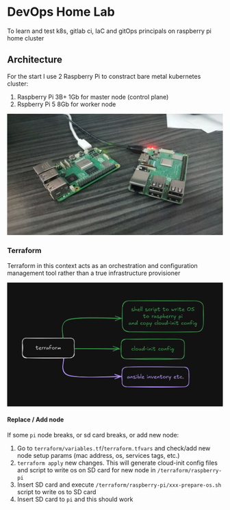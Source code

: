 # DevOps Home Lab

To learn and test k8s, gitlab ci, IaC and gitOps principals on raspberry pi home cluster

## Architecture

For the start I use 2 Raspberry Pi to constract bare metal kubernetes cluster:

1. Raspberry Pi 3B+ 1Gb for master node (control plane)
2. Rspberry Pi 5 8Gb for worker node

![2 pies on the board](README_img/pies.jpg)

### Terraform

Terraform in this context acts as an orchestration and configuration management tool rather than a true infrastructure provisioner

![terraform schema role](README_img/terraform.png)

#### Replace / Add node

If some `pi` node breaks, or sd card breaks, or add new node:

1. Go to `terraform/variables.tf`/`terraform.tfvars` and check/add new node setup params (mac address, os, services tags, etc.)
2. `terraform apply` new changes. This will generate cloud-init config files and script to write os on SD card for new node in `/terraform/raspberry-pi`
3. Insert SD card and execute `/terraform/raspberry-pi/xxx-prepare-os.sh` script to write os to SD card
4. Insert SD card to `pi` and this should work
